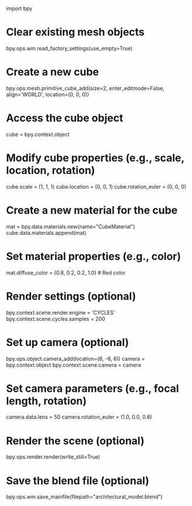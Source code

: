 import bpy

# Clear existing mesh objects
bpy.ops.wm.read_factory_settings(use_empty=True)

# Create a new cube
bpy.ops.mesh.primitive_cube_add(size=2, enter_editmode=False, align='WORLD', location=(0, 0, 0))

# Access the cube object
cube = bpy.context.object

# Modify cube properties (e.g., scale, location, rotation)
cube.scale = (1, 1, 1)
cube.location = (0, 0, 1)
cube.rotation_euler = (0, 0, 0)

# Create a new material for the cube
mat = bpy.data.materials.new(name="CubeMaterial")
cube.data.materials.append(mat)

# Set material properties (e.g., color)
mat.diffuse_color = (0.8, 0.2, 0.2, 1.0)  # Red color

# Render settings (optional)
bpy.context.scene.render.engine = 'CYCLES'
bpy.context.scene.cycles.samples = 200

# Set up camera (optional)
bpy.ops.object.camera_add(location=(6, -6, 6))
camera = bpy.context.object
bpy.context.scene.camera = camera

# Set camera parameters (e.g., focal length, rotation)
camera.data.lens = 50
camera.rotation_euler = (1.0, 0.0, 0.8)

# Render the scene (optional)
bpy.ops.render.render(write_still=True)

# Save the blend file (optional)
bpy.ops.wm.save_mainfile(filepath="architectural_model.blend")
